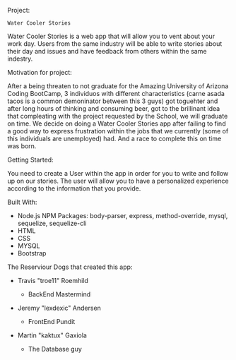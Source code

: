 Project:

    Water Cooler Stories

Water Cooler Stories is a web app that will allow you to vent about your work day. Users from the same industry will be able to write stories about their day and issues and have feedback from others within the same indestry. 

Motivation for project:

After a being threaten to not graduate for the Amazing University of Arizona Coding BootCamp, 3 individuos with different characteristics (carne asada tacos is a common demoninator between this 3 guys) got toguehter and after long hours of thinking and consuming beer, got to the brillinant idea that compleating 
with the project requested by the School, we will graduate on time. We decide on doing a Water Cooler Stories app after failing to find a good
way to express frustration within the jobs that we currently (some of this individuals are unemployed) had. And a race to complete this on time was born.

Getting Started:

You need to create a User within the app in order for you to write and follow up on our stories. The user will allow you to have a personalized experience according to the information that you provide.

Built With:

* Node.js
    NPM Packages:
    body-parser,
    express,
    method-override,
    mysql,
    sequelize,
    sequelize-cli
* HTML
* CSS
* MYSQL
* Bootstrap

The Reserviour Dogs that created this app:

* Travis "troe11" Roemhild
    * BackEnd Mastermind

* Jeremy "lexdexic" Andersen
    * FrontEnd Pundit

* Martin "kaktux" Gaxiola
    * The Database guy







